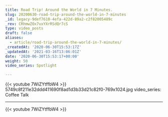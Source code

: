 ```yaml
---
title: Road Trip! Around the World in 7 Minutes.
slug: 20200630-road-trip-around-the-world-in-7-minutes
_id: legacy-9def7610-4efa-422d-89a2-c2f82005489c
_rev: CRhmwZOx7vxYXrRSdQr7cS
type: video_posts
draft: false
aliases:
  - article/road-trip-around-the-world-in-7-minutes/
_createdAt: '2020-06-30T15:53:17Z'
_updatedAt: '2021-03-16T13:06:01Z'
date: '2020-06-30T15:53:17+00:00'
weight: 50
video_series: Spotlight

---
```

{{< youtube 7WiZYtffbW4 >}}    5749c8f211e32ddd411690f8ad1d3b33d21c82f0-769x1024.jpg
video_series: Coffee Talk

---
{{< youtube 7WiZYtffbW4 >}}